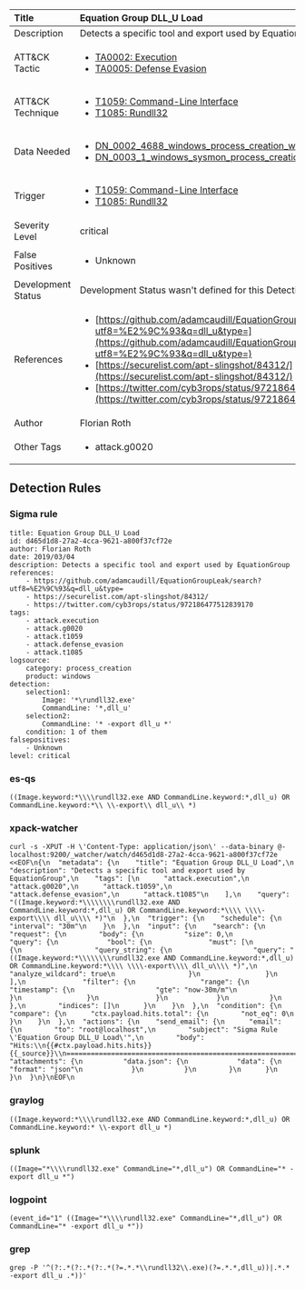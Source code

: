 | Title                | Equation Group DLL_U Load                                                                                                                                                 |
|:---------------------|:------------------------------------------------------------------------------------------------------------------------------------------------------------|
| Description          | Detects a specific tool and export used by EquationGroup                                                                                                                                           |
| ATT&amp;CK Tactic    |  <ul><li>[TA0002: Execution](https://attack.mitre.org/tactics/TA0002)</li><li>[TA0005: Defense Evasion](https://attack.mitre.org/tactics/TA0005)</li></ul>  |
| ATT&amp;CK Technique | <ul><li>[T1059: Command-Line Interface](https://attack.mitre.org/techniques/T1059)</li><li>[T1085: Rundll32](https://attack.mitre.org/techniques/T1085)</li></ul>  |
| Data Needed          | <ul><li>[DN_0002_4688_windows_process_creation_with_commandline](../Data_Needed/DN_0002_4688_windows_process_creation_with_commandline.md)</li><li>[DN_0003_1_windows_sysmon_process_creation](../Data_Needed/DN_0003_1_windows_sysmon_process_creation.md)</li></ul>  |
| Trigger              | <ul><li>[T1059: Command-Line Interface](../Triggers/T1059.md)</li><li>[T1085: Rundll32](../Triggers/T1085.md)</li></ul>  |
| Severity Level       | critical |
| False Positives      | <ul><li>Unknown</li></ul>  |
| Development Status   |  Development Status wasn't defined for this Detection Rule yet  |
| References           | <ul><li>[https://github.com/adamcaudill/EquationGroupLeak/search?utf8=%E2%9C%93&q=dll_u&type=](https://github.com/adamcaudill/EquationGroupLeak/search?utf8=%E2%9C%93&q=dll_u&type=)</li><li>[https://securelist.com/apt-slingshot/84312/](https://securelist.com/apt-slingshot/84312/)</li><li>[https://twitter.com/cyb3rops/status/972186477512839170](https://twitter.com/cyb3rops/status/972186477512839170)</li></ul>  |
| Author               | Florian Roth |
| Other Tags           | <ul><li>attack.g0020</li></ul> | 

## Detection Rules

### Sigma rule

```
title: Equation Group DLL_U Load
id: d465d1d8-27a2-4cca-9621-a800f37cf72e
author: Florian Roth
date: 2019/03/04
description: Detects a specific tool and export used by EquationGroup
references:
    - https://github.com/adamcaudill/EquationGroupLeak/search?utf8=%E2%9C%93&q=dll_u&type=
    - https://securelist.com/apt-slingshot/84312/
    - https://twitter.com/cyb3rops/status/972186477512839170
tags:
    - attack.execution
    - attack.g0020
    - attack.t1059
    - attack.defense_evasion
    - attack.t1085
logsource:
    category: process_creation
    product: windows
detection:
    selection1:
        Image: '*\rundll32.exe'
        CommandLine: '*,dll_u'
    selection2:
        CommandLine: '* -export dll_u *'
    condition: 1 of them
falsepositives:
    - Unknown
level: critical

```





### es-qs
    
```
((Image.keyword:*\\\\rundll32.exe AND CommandLine.keyword:*,dll_u) OR CommandLine.keyword:*\\ \\-export\\ dll_u\\ *)
```


### xpack-watcher
    
```
curl -s -XPUT -H \'Content-Type: application/json\' --data-binary @- localhost:9200/_watcher/watch/d465d1d8-27a2-4cca-9621-a800f37cf72e <<EOF\n{\n  "metadata": {\n    "title": "Equation Group DLL_U Load",\n    "description": "Detects a specific tool and export used by EquationGroup",\n    "tags": [\n      "attack.execution",\n      "attack.g0020",\n      "attack.t1059",\n      "attack.defense_evasion",\n      "attack.t1085"\n    ],\n    "query": "((Image.keyword:*\\\\\\\\rundll32.exe AND CommandLine.keyword:*,dll_u) OR CommandLine.keyword:*\\\\ \\\\-export\\\\ dll_u\\\\ *)"\n  },\n  "trigger": {\n    "schedule": {\n      "interval": "30m"\n    }\n  },\n  "input": {\n    "search": {\n      "request": {\n        "body": {\n          "size": 0,\n          "query": {\n            "bool": {\n              "must": [\n                {\n                  "query_string": {\n                    "query": "((Image.keyword:*\\\\\\\\rundll32.exe AND CommandLine.keyword:*,dll_u) OR CommandLine.keyword:*\\\\ \\\\-export\\\\ dll_u\\\\ *)",\n                    "analyze_wildcard": true\n                  }\n                }\n              ],\n              "filter": {\n                "range": {\n                  "timestamp": {\n                    "gte": "now-30m/m"\n                  }\n                }\n              }\n            }\n          }\n        },\n        "indices": []\n      }\n    }\n  },\n  "condition": {\n    "compare": {\n      "ctx.payload.hits.total": {\n        "not_eq": 0\n      }\n    }\n  },\n  "actions": {\n    "send_email": {\n      "email": {\n        "to": "root@localhost",\n        "subject": "Sigma Rule \'Equation Group DLL_U Load\'",\n        "body": "Hits:\\n{{#ctx.payload.hits.hits}}{{_source}}\\n================================================================================\\n{{/ctx.payload.hits.hits}}",\n        "attachments": {\n          "data.json": {\n            "data": {\n              "format": "json"\n            }\n          }\n        }\n      }\n    }\n  }\n}\nEOF\n
```


### graylog
    
```
((Image.keyword:*\\\\rundll32.exe AND CommandLine.keyword:*,dll_u) OR CommandLine.keyword:* \\-export dll_u *)
```


### splunk
    
```
((Image="*\\\\rundll32.exe" CommandLine="*,dll_u") OR CommandLine="* -export dll_u *")
```


### logpoint
    
```
(event_id="1" ((Image="*\\\\rundll32.exe" CommandLine="*,dll_u") OR CommandLine="* -export dll_u *"))
```


### grep
    
```
grep -P '^(?:.*(?:.*(?:.*(?=.*.*\\rundll32\\.exe)(?=.*.*,dll_u))|.*.* -export dll_u .*))'
```



